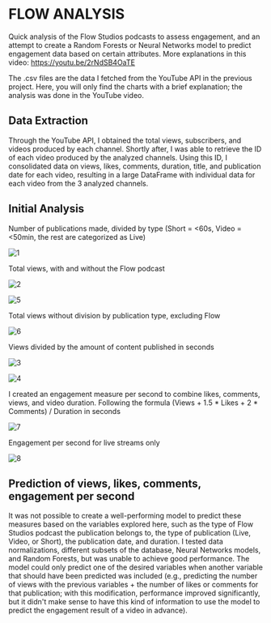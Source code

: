# FLOW ANALYSIS

Quick analysis of the Flow Studios podcasts to assess engagement, and an attempt to create a Random Forests or Neural Networks model to predict engagement data based on certain attributes. More explanations in this video: https://youtu.be/2rNdSB4OaTE

The .csv files are the data I fetched from the YouTube API in the previous project. Here, you will only find the charts with a brief explanation; the analysis was done in the YouTube video.

## Data Extraction

Through the YouTube API, I obtained the total views, subscribers, and videos produced by each channel. Shortly after, I was able to retrieve the ID of each video produced by the analyzed channels. Using this ID, I consolidated data on views, likes, comments, duration, title, and publication date for each video, resulting in a large DataFrame with individual data for each video from the 3 analyzed channels.

## Initial Analysis

Number of publications made, divided by type (Short = <60s, Video = <50min, the rest are categorized as Live)

![1](https://i.imgur.com/ASbzsS8.png)

Total views, with and without the Flow podcast

![2](https://i.imgur.com/Fj1YJKM.png)

![5](https://i.imgur.com/5PeFyyI.png)

Total views without division by publication type, excluding Flow

![6](https://i.imgur.com/11odhH7.png)

Views divided by the amount of content published in seconds

![3](https://i.imgur.com/p815R4I.png)

![4](https://i.imgur.com/Em2pr3L.png)

I created an engagement measure per second to combine likes, comments, views, and video duration. Following the formula (Views + 1.5 * Likes + 2 * Comments) / Duration in seconds

![7](https://i.imgur.com/93ERiRA.png)

Engagement per second for live streams only

![8](https://i.imgur.com/pToWDgP.png)

## Prediction of views, likes, comments, engagement per second

It was not possible to create a well-performing model to predict these measures based on the variables explored here, such as the type of Flow Studios podcast the publication belongs to, the type of publication (Live, Video, or Short), the publication date, and duration. I tested data normalizations, different subsets of the database, Neural Networks models, and Random Forests, but was unable to achieve good performance. The model could only predict one of the desired variables when another variable that should have been predicted was included (e.g., predicting the number of views with the previous variables + the number of likes or comments for that publication; with this modification, performance improved significantly, but it didn't make sense to have this kind of information to use the model to predict the engagement result of a video in advance).
